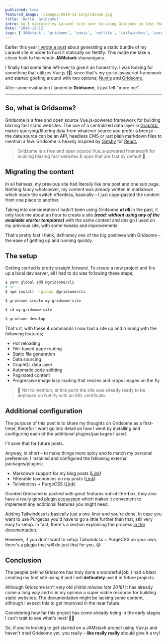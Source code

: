 ```yaml
---
published: true
featured_image: ./images/2019-12-12/gridsome.jpg
title: 'Hello, Gridsome!'
intro: So I migrated my Laravel site over to using Gridsome in less than an hour, come along as I share my thoughts on using Gridsome as a first-timer.
date: '2019-12-12'
tags: ['JAMstack', 'gridsome', 'vuejs', 'netlify', 'tailwindcss', 'purgecss']
---
```

Earlier this year [I wrote a post](/using-laravel-with-netlify/) about generating a static bundle of my Laravel site in order to host it statically on Netlify. This made me take a closer look to the whole **JAMstack** shananigans.

I finally had some time left-over to give it an honest try. I was looking for something that utilizes Vue.js (💚) since that's my go-to javascript framework and started goofing around with two options; [Nuxtjs](https://nuxtjs.org/) and [Gridsome.](https://gridsome.org/)

After some evaluation I landed in **Gridsome**, it just felt "more me".

***

## So, what is Gridsome?

Gridsome is a free and open source Vue.js-powered framework for building blazing fast static websites. The use of a centralized data layer in [GraphQL](https://graphql.org/) makes querying/filtering data from whatever source you prefer a breeze – the data source can be an API, headless CMS or just plain markdown files to mention a few. Gridsome is heavily inspired by [Gatsby](https://www.gatsbyjs.org/) for [React.](https://reactjs.org/)

> Gridsome is a free and open source Vue.js-powered framework for building blazing fast websites & apps that are fast by default 🚀.

## Migrating the content

In all fairness, my previous site had literally like one post and one sub page. Nothing fancy whatsoever, my content was already written in markdown which made the switch effortless, basically – I just copy-pasted the content from one place to another.

Taking into consideration I hadn't been using Gridsome **_at all_** in the past, it only took me about an hour to create a site **_(read: without using any of the available starter templates)_** with the same content and design I used on my previous site, with some tweaks and improvements.

That's pretty fast I think, definately one of the big positives with Gridsome – the ease of getting up and running quickly.

## The setup

Getting started is pretty straight forward. To create a new project and fire up a local dev server, all I had to do was following these steps;

```bash
$ yarn global add @gridsome/cli
# or...
$ npm install --global @gridsome/cli

$ gridsome create my-gridsome-site

$ cd my-gridsome-site

$ gridsome develop
```

That's it, with these **4** commands I now had a site up and running with the following features;

- Hot reloading
- File-based page routing
- Static file generation
- Data sourcing
- GraphQL data layer
- Automatic code splitting
- Paginated content
- Progressive image lazy loading that resizes and crops images on the fly

> 🤩 Not to mention, at this point the site was already ready to be deployed on Netlify with an SSL certificate.

## Additional configuration

The purpose of this post is to share my thoughts on Gridsome as a first-timer, therefor I wont go into detail on how I went by installing and configuring each of the additional plugins/packages I used.

I'll save that for future posts.

Anyway, in short – to make things more spicy and to match my personal preference, I installed and configured the following external packages/plugins;

- Markdown support for my blog posts ([Link](https://gridsome.org/plugins/@gridsome/source-filesystem))
- Filterable taxonomies on my posts ([Link](https://gridsome.org/plugins/@gridsome/source-filesystem))
- Tailwindcss + PurgeCSS ([Link](https://gridsome.org/docs/assets-css/#tailwind))

Granted Gridsome is packed with great features out-of-the-box, they also have a really good [plugin ecosystem](https://gridsome.org/plugins/) which makes it convenient to implement any additional features you might need.

Adding Tailwindcss is basically just a one-liner and you're done. In case you want to use Purgecss you'd have to go a little further than that, still very easy to setup. In fact, there's a section explaining the process [in the documentation.](https://gridsome.org/docs/assets-css/#tailwind)

However, if you don't want to setup Tailwindcss + PurgeCSS on your own, there's a [plugin](https://gridsome.org/plugins/gridsome-plugin-tailwindcss) that will do just that for you. 😅

## Conclusion

The people behind Gridsome has truly done a wonderful job, I had a blast creating my first site using it and I will **definately** use it in future projects.

Although Gridsome isn't very old _(initial release late 2018)_ it has already come a long way and is in my opinion a super viable resource for building static websites. The documentation might be lacking some content, although I expect this to get improved in the near future.

Considering how far this project has come already being in the early stages I can't wait to see what's next! 👏🏻

So, if you're looking to get started on a JAMstack project using Vue.js and haven't tried Gridsome yet, you really – **like really really** should give it a try!

